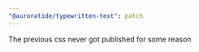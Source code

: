 ```yaml
---
"@auroratide/typewritten-text": patch
---
```


The previous css never got published for some reason
